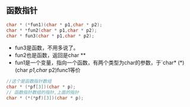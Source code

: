## 函数指针
```c
char * (*fun1)(char * p1,char * p2);
char * *fun2(char * p1,char * p2);
char * fun3(char * p1,char * p2);
```

- fun3是函数，不用多说了。
- fun2也是函数，返回是char **
- fun1是一个变量，指向一个函数，有两个类型为char的参数，于`char* (*)(char *p1,char* p2)func1等价
  

```c
//这个是函数指针数组
char * (*pf[3])(char * p);
// 函数指针数组的指针,上面的指针
char * (*(*pf)[3])(char * p);
```